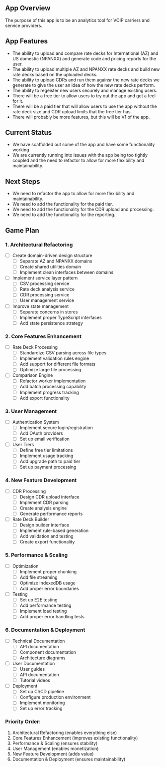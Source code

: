 ## App Overview

The purpose of this app is to be an analytics tool for VOIP carriers and service providers.         

## App Features

-  The ability to upload and compare rate decks for International (AZ) and US domestic (NPANXX) and generate code and pricing reports for the user.
-  The ability to upload multiple AZ and NPANXX rate decks and build new rate decks based on the uploaded decks.
-  The ability to upload CDRs and run them againsr the new rate decks we generate to give the user an idea of how the new rate decks perform.
-  The ability to regeister new users securely and manage existing users.
- There will be a free tier to allow users to try out the app and get a feel for it.
-  There will be a paid tier that will allow users to use the app without the rate deck size and CDR upload limits that the free tier has.
-  There will probably be more features, but this will be V1 of the app.

## Current Status

-  We have scaffolded out some of the app and have some functionality working
-  We are currently running into issues with the app being too tightly coupled and the need to refactor to allow for more flexibility and maintainability.


## Next Steps

-  We need to refactor the app to allow for more flexibility and maintainability.
-  We need to add the functionality for the paid tier.
-  We need to add the functionality for the CDR upload and processing.
-  We need to add the functionality for the reporting.

## Game Plan

### 1. Architectural Refactoring
- [ ] Create domain-driven design structure
  - [ ] Separate AZ and NPANXX domains
  - [ ] Create shared utilities domain
  - [ ] Implement clean interfaces between domains
- [ ] Implement service layer pattern
  - [ ] CSV processing service
  - [ ] Rate deck analysis service
  - [ ] CDR processing service
  - [ ] User management service
- [ ] Improve state management
  - [ ] Separate concerns in stores
  - [ ] Implement proper TypeScript interfaces
  - [ ] Add state persistence strategy

### 2. Core Features Enhancement
- [ ] Rate Deck Processing
  - [ ] Standardize CSV parsing across file types
  - [ ] Implement validation rules engine
  - [ ] Add support for different file formats
  - [ ] Optimize large file processing
- [ ] Comparison Engine
  - [ ] Refactor worker implementation
  - [ ] Add batch processing capability
  - [ ] Implement progress tracking
  - [ ] Add export functionality

### 3. User Management
- [ ] Authentication System
  - [ ] Implement secure login/registration
  - [ ] Add OAuth providers
  - [ ] Set up email verification
- [ ] User Tiers
  - [ ] Define free tier limitations
  - [ ] Implement usage tracking
  - [ ] Add upgrade path to paid tier
  - [ ] Set up payment processing

### 4. New Feature Development
- [ ] CDR Processing
  - [ ] Design CDR upload interface
  - [ ] Implement CDR parsing
  - [ ] Create analysis engine
  - [ ] Generate performance reports
- [ ] Rate Deck Builder
  - [ ] Design builder interface
  - [ ] Implement rule-based generation
  - [ ] Add validation and testing
  - [ ] Create export functionality

### 5. Performance & Scaling
- [ ] Optimization
  - [ ] Implement proper chunking
  - [ ] Add file streaming
  - [ ] Optimize IndexedDB usage
  - [ ] Add proper error boundaries
- [ ] Testing
  - [ ] Set up E2E testing
  - [ ] Add performance testing
  - [ ] Implement load testing
  - [ ] Add proper error handling tests

### 6. Documentation & Deployment
- [ ] Technical Documentation
  - [ ] API documentation
  - [ ] Component documentation
  - [ ] Architecture diagrams
- [ ] User Documentation
  - [ ] User guides
  - [ ] API documentation
  - [ ] Tutorial videos
- [ ] Deployment
  - [ ] Set up CI/CD pipeline
  - [ ] Configure production environment
  - [ ] Implement monitoring
  - [ ] Set up error tracking

### Priority Order:
1. Architectural Refactoring (enables everything else)
2. Core Features Enhancement (improves existing functionality)
3. Performance & Scaling (ensures stability)
4. User Management (enables monetization)
5. New Feature Development (adds value)
6. Documentation & Deployment (ensures maintainability)

